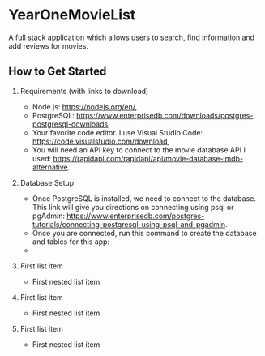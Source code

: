 # YearOneMovieList

A full stack application which allows users to search, find information and add reviews for movies.

## How to Get Started

1.  Requirements (with links to download)

    - Node.js: https://nodejs.org/en/,
    - PostgreSQL: https://www.enterprisedb.com/downloads/postgres-postgresql-downloads,
    - Your favorite code editor. I use Visual Studio Code: https://code.visualstudio.com/download,
    - You will need an API key to connect to the movie database API I used: https://rapidapi.com/rapidapi/api/movie-database-imdb-alternative.

2.  Database Setup

    - Once PostgreSQL is installed, we need to connect to the database. This link will give you directions on connecting using psql or pgAdmin: https://www.enterprisedb.com/postgres-tutorials/connecting-postgresql-using-psql-and-pgadmin.
    - Once you are connected, run this command to create the database and tables for this app:
    -

3.  First list item

    - First nested list item

4.  First list item

    - First nested list item

5.  First list item
    - First nested list item
